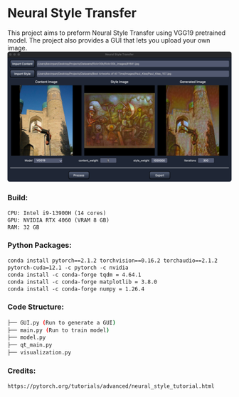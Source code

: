 # Neural Style Transfer


This project aims to preform Neural Style Transfer using VGG19 pretrained model. The project also provides a GUI that lets you upload your own image.
![Style Transfer](external/GUI.png)



### Build: 

	CPU: Intel i9-13900H (14 cores)
	GPU: NVIDIA RTX 4060 (VRAM 8 GB)
	RAM: 32 GB


### Python Packages:

	conda install pytorch==2.1.2 torchvision==0.16.2 torchaudio==2.1.2 pytorch-cuda=12.1 -c pytorch -c nvidia
	conda install -c conda-forge tqdm = 4.64.1
	conda install -c conda-forge matplotlib = 3.8.0
	conda install -c conda-forge numpy = 1.26.4


### Code Structure:
```bash
├── GUI.py (Run to generate a GUI)
├── main.py (Run to train model)
├── model.py
├── qt_main.py
├── visualization.py

```		



### Credits:
	https://pytorch.org/tutorials/advanced/neural_style_tutorial.html
	